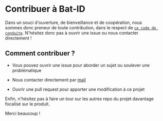 # Contribuer à Bat-ID

Dans un souci d'ouverture, de bienveillance et de  coopération, nous sommes donc preneur de toute contribution, dans le respect de [`ce code de conduite`](CODE_OF_CONDUCT.md). N'hésitez donc pas à ouvrir une issue ou nous contacter directement !

## Comment contribuer ? 

- Vous pouvez ouvrir une issue pour aborder un sujet ou soulever une problématique

- Nous contacter directement par [mail](batid@beta.gouv.fr)

- Ouvrir une pull request pour apporter une modification à ce projet

Enfin, n'hésitez pas à faire un tour sur les autres repo du projet davantage focalisé sur le produit. 

Merci beaucoup !